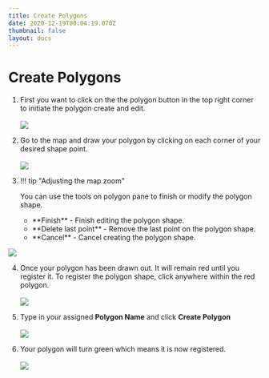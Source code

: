 ```yaml
---
title: Create Polygons
date: 2020-12-19T00:04:19.070Z
thumbnail: false
layout: docs
---
```

# Create Polygons

1. First you want to click on the the polygon button in the top right corner to initiate the polygon create and edit.
<br><br>
![](../../images/targeting-polygon-step1.jpg)

2. Go to the map and draw your polygon by clicking on each corner of your desired shape point.
<br><br>
![](../../images/targeting-polygon-step2.jpg)

3. !!! tip "Adjusting the map zoom"

    You can use the tools on polygon pane to finish or modify the polygon shape.
    <ul>
    <li>**Finish** - Finish editing the polygon shape.</li>
    <li>**Delete last point** - Remove the last point on the polygon shape.</li>
    <li>**Cancel** - Cancel creating the polygon shape.</li>
    <ul>

![](../../images/targeting-polygon-step3.jpg)

4. Once your polygon has been drawn out. It will remain red until you register it. To register the polygon shape, click anywhere within the red polygon.
<br><br>
![](../../images/targeting-polygon-step4.jpg)

5. Type in your assigned **Polygon Name** and click **Create Polygon**
<br><br>
![](../../images/targeting-polygon-step5.jpg)

6. Your polygon will turn green which means it is now registered.
<br><br>
![](../../images/targeting-polygon-step6.jpg)
